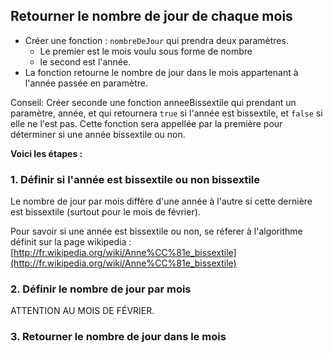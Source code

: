 ## Retourner le nombre de jour de chaque mois

* Créer une fonction : `nombreDeJour` qui prendra deux paramètres.
  * Le premier est le mois voulu sous forme de nombre
  * le second est l'année.
* La fonction retourne le nombre de jour dans le mois appartenant à l'année passée en paramètre.

Conseil: Créer seconde une fonction anneeBissextile qui prendant un paramètre, année, et qui retournera `true` si l'année est bissextile, et `false` si elle ne l'est pas. Cette fonction sera appellée par la première pour déterminer si une année bissextile ou non.

**Voici les étapes :**

### 1. Définir si l'année est bissextile ou non bissextile
Le nombre de jour par mois diffère d'une année à l'autre si cette dernière est bissextile (surtout pour le mois de février).

Pour savoir si une année est bissextile ou non, se réferer à l'algorithme définit sur la page wikipedia : [http://fr.wikipedia.org/wiki/Anne%CC%81e_bissextile](http://fr.wikipedia.org/wiki/Anne%CC%81e_bissextile)

### 2. Définir le nombre de jour par mois
ATTENTION AU MOIS DE FÉVRIER.

### 3. Retourner le nombre de jour dans le mois
